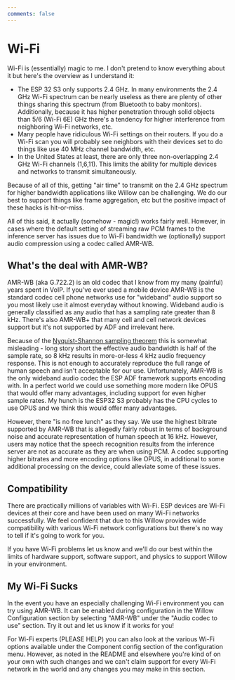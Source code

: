 ```yaml
---
comments: false
---
```


# Wi-Fi

Wi-Fi is (essentially) magic to me. I don't pretend to know everything about it but here's the overview as I understand it:

- The ESP 32 S3 only supports 2.4 GHz. In many environments the 2.4 GHz Wi-Fi spectrum can be nearly useless as there are plenty of other things sharing this spectrum (from Bluetooth to baby monitors). Additionally, because it has higher penetration through solid objects than 5/6 (Wi-Fi 6E) GHz there's a tendency for higher interference from neighboring Wi-Fi networks, etc.
- Many people have ridiculous Wi-Fi settings on their routers. If you do a Wi-Fi scan you will probably see neighbors with their devices set to do things like use 40 MHz channel bandwidth, etc.
- In the United States at least, there are only three non-overlapping 2.4 GHz Wi-Fi channels (1,6,11). This limits the ability for multiple devices and networks to transmit simultaneously.

Because of all of this, getting "air time" to transmit on the 2.4 GHz spectrum for higher bandwidth applications like Willow can be challenging. We do our best to support things like frame aggregation, etc but the positive impact of these hacks is hit-or-miss.

All of this said, it actually (somehow - magic!) works fairly well. However, in cases where the default setting of streaming raw PCM frames to the inference server has issues due to Wi-Fi bandwidth we (optionally) support audio compression using a codec called AMR-WB.

## What's the deal with AMR-WB?

AMR-WB (aka G.722.2) is an old codec that I know from my many (painful) years spent in VoIP. If you've ever used a mobile device AMR-WB is the standard codec cell phone networks use for "wideband" audio support so you most likely use it almost everyday without knowing. Wideband audio is generally classified as any audio that has a sampling rate greater than 8 kHz. There's also AMR-WB+ that many cell and cell network devices support but it's not supported by ADF and irrelevant here.

Because of the [Nyquist-Shannon sampling theorem](https://en.wikipedia.org/wiki/Nyquist%E2%80%93Shannon_sampling_theorem) this is somewhat misleading - long story short the effective audio bandwidth is half of the sample rate, so 8 kHz results in more-or-less 4 kHz audio frequency response. This is not enough to accurately reproduce the full range of human speech and isn't acceptable for our use. Unfortunately, AMR-WB is the only wideband audio codec the ESP ADF framework supports encoding with. In a perfect world we could use something more modern like OPUS that would offer many advantages, including support for even higher sample rates. My hunch is the ESP32 S3 probably has the CPU cycles to use OPUS and we think this would offer many advantages.

However, there "is no free lunch" as they say. We use the highest bitrate supported by AMR-WB that is allegedly fairly robust in terms of background noise and accurate representation of human speech at 16 kHz. However, users may notice that the speech recognition results from the inference server are not as accurate as they are when using PCM. A codec supporting higher bitrates and more encoding options like OPUS, in additional to some additional processing on the device, could alleviate some of these issues.

## Compatibility

There are practically millions of variables with Wi-Fi. ESP devices are Wi-Fi devices at their core and have been used on many Wi-Fi networks successfully. We feel confident that due to this Willow provides wide compatibility with various Wi-Fi network configurations but there's no way to tell if it's going to work for you.

If you have Wi-Fi problems let us know and we'll do our best within the limits of hardware support, software support, and physics to support Willow in your environment.

## My Wi-Fi Sucks

In the event you have an especially challenging Wi-Fi environment you can try using AMR-WB. It can be enabled during configuration in the Willow Configuration section by selecting "AMR-WB" under the "Audio codec to use" section. Try it out and let us know if it works for you!

For Wi-Fi experts (PLEASE HELP) you can also look at the various Wi-Fi options available under the Component config section of the configuration menu. However, as noted in the README and elsewhere you're kind of on your own with such changes and we can't claim support for every Wi-Fi network in the world and any changes you may make in this section.